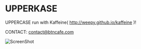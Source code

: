 UPPERKASE
=========
UPPERCASE run with Kaffeine( http://weepy.github.io/kaffeine )! 

CONTACT: contact@btncafe.com

![ScreenShot](https://raw.github.com/BTNcafe/UPPERKASE/master/compare.png)